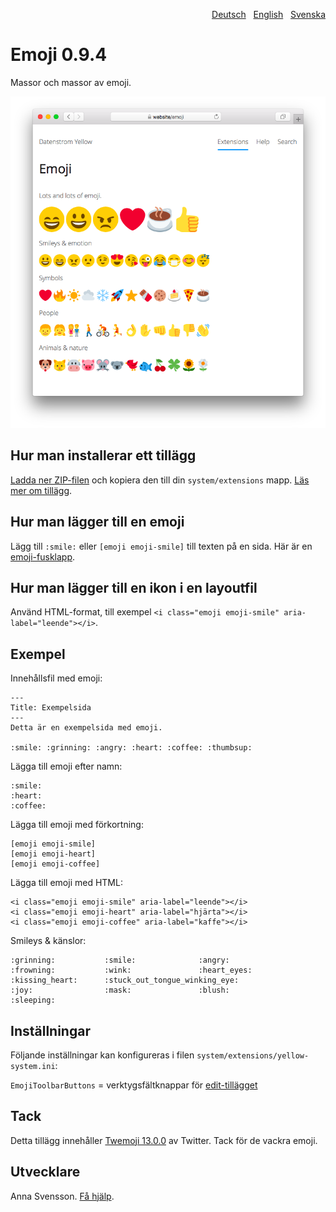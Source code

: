 <p align="right"><a href="README-de.md">Deutsch</a> &nbsp; <a href="README.md">English</a> &nbsp; <a href="README-sv.md">Svenska</a></p>

# Emoji 0.9.4

Massor och massor av emoji.

![Skärmdump](SCREENSHOT.png)

## Hur man installerar ett tillägg

[Ladda ner ZIP-filen](https://github.com/annaesvensson/yellow-emoji/archive/refs/heads/main.zip) och kopiera den till din `system/extensions` mapp. [Läs mer om tillägg](https://github.com/annaesvensson/yellow-update/tree/main/README-sv.md).

## Hur man lägger till en emoji

Lägg till `:smile:` eller `[emoji emoji-smile]` till texten på en sida. Här är en [emoji-fusklapp](https://github.com/ikatyang/emoji-cheat-sheet).

## Hur man lägger till en ikon i en layoutfil

Använd HTML-format, till exempel `<i class="emoji emoji-smile" aria-label="leende"></i>`.

## Exempel

Innehållsfil med emoji:

    ---
    Title: Exempelsida
    ---
    Detta är en exempelsida med emoji.

    :smile: :grinning: :angry: :heart: :coffee: :thumbsup:

Lägga till emoji efter namn:

    :smile: 
    :heart: 
    :coffee:

Lägga till emoji med förkortning:

    [emoji emoji-smile]
    [emoji emoji-heart]
    [emoji emoji-coffee]

Lägga till emoji med HTML:

    <i class="emoji emoji-smile" aria-label="leende"></i>
    <i class="emoji emoji-heart" aria-label="hjärta"></i>
    <i class="emoji emoji-coffee" aria-label="kaffe"></i>

Smileys & känslor:

    :grinning:           :smile:              :angry:
    :frowning:           :wink:               :heart_eyes:
    :kissing_heart:      :stuck_out_tongue_winking_eye:
    :joy:                :mask:               :blush:
    :sleeping:

## Inställningar

Följande inställningar kan konfigureras i filen `system/extensions/yellow-system.ini`:

`EmojiToolbarButtons` = verktygsfältknappar för [edit-tillägget](https://github.com/annaesvensson/yellow-edit/tress/main/README-sv.md)  

## Tack

Detta tillägg innehåller [Twemoji 13.0.0](https://github.com/twitter/twemoji) av Twitter. Tack för de vackra emoji.

## Utvecklare

Anna Svensson. [Få hjälp](https://datenstrom.se/sv/yellow/help/).
